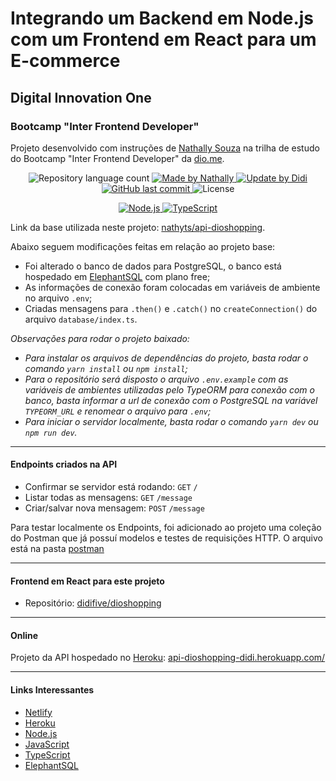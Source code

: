 # Integrando um Backend em Node.js com um Frontend em React para um E-commerce

## Digital Innovation One
### Bootcamp "Inter Frontend Developer"

Projeto desenvolvido com instruções de [Nathally Souza] na trilha de estudo do Bootcamp "Inter Frontend Developer" da [dio.me].

<p align="center">
	<img alt="Repository language count" src="https://img.shields.io/github/languages/count/didifive/api-dioshopping">
    <a href="https://github.com/nathyts/">
		<img alt="Made by Nathally" src="https://img.shields.io/badge/made%20by-Nathally-blue">
	</a>
	<a href="https://www.linkedin.com/in/luis-carlos-zancanela/">
		<img alt="Update by Didi" src="https://img.shields.io/badge/update%20by-Didi-green">
	</a>	
    <a href="https://github.com/didifive/api-dioshopping/commits/master">
        <img alt="GitHub last commit" src="https://img.shields.io/github/last-commit/didifive/api-dioshopping?color=blue">
    </a>
    <img alt="License" src="https://img.shields.io/badge/license-MIT-brightgreen?color=blue">
</p>

<p align="center">
    <a href="https://nodejs.org/">
        <img alt="Node.js" src="https://img.shields.io/static/v1?color=green&label=Dev&message=NodeJS&style=for-the-badge&logo=Node.js">
        </a>
    <a href="https://www.typescriptlang.org/">
        <img alt="TypeScript" src="https://img.shields.io/static/v1?color=blue&label=Dev&message=TypeScript&style=for-the-badge&logo=TypeScript">
        </a>
</p>

Link da base utilizada neste projeto: [nathyts/api-dioshopping].

Abaixo seguem modificações feitas em relação ao projeto base:

* Foi alterado o banco de dados para PostgreSQL, o banco está hospedado em [ElephantSQL] com plano free;
* As informações de conexão foram colocadas em variáveis de ambiente no arquivo `.env`;
* Criadas mensagens para `.then()` e `.catch()` no `createConnection()` do arquivo `database/index.ts`.

_Observações para rodar o projeto baixado:_

* _Para instalar os arquivos de dependências do projeto, basta rodar o comando `yarn install` ou `npm install`;_
* _Para o repositório será disposto o arquivo `.env.example` com as variáveis de ambientes utilizadas pelo TypeORM para conexão com o banco, basta informar a url de conexão com o PostgreSQL na variável `TYPEORM_URL` e renomear o arquivo para `.env`;_
* _Para iniciar o servidor localmente, basta rodar o comando `yarn dev` ou `npm run dev`._

---

#### Endpoints criados na API

* Confirmar se servidor está rodando: `GET` `/`
* Listar todas as mensagens: `GET` `/message`
* Criar/salvar nova mensagem: `POST` `/message`

Para testar localmente os Endpoints, foi adicionado ao projeto uma coleção do Postman que já possuí modelos e testes de requisições HTTP. O arquivo está na pasta [postman](https://github.com/didifive/api-dioshopping/tree/master/postman)

---

#### Frontend em React para este projeto

* Repositório: [didifive/dioshopping]

---

#### Online

Projeto da API hospedado no [Heroku]: [api-dioshopping-didi.herokuapp.com/](https://api-dioshopping-didi.herokuapp.com/)

---

#### Links Interessantes

* [Netlify]
* [Heroku]
* [Node.js]
* [JavaScript]
* [TypeScript]
* [ElephantSQL]

[dio.me]: https://dio.me/
[Nathally Souza]: https://github.com/nathyts/
[nathyts/api-dioshopping]: https://github.com/nathyts/api-dioshopping
[didifive/api-dioshopping]: https://github.com/didifive/api-dioshopping
[didifive/dioshopping]: https://github.com/didifive/dioshopping
[Netlify]:https://www.netlify.com/
[Heroku]: https://www.heroku.com/
[Node.js]: https://nodejs.org/
[JavaScript]: https://developer.mozilla.org/pt-BR/docs/Web/JavaScript/Guide/Introduction
[TypeScript]: https://www.typescriptlang.org/
[ElephantSQL]: https://www.elephantsql.com/